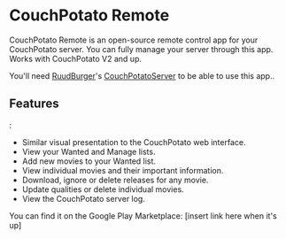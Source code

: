 CouchPotato Remote
=============
CouchPotato Remote is an open-source remote control app for your CouchPotato server. You can fully manage your server through this app. Works with CouchPotato V2 and up.

You'll need <a href="https://github.com/RuudBurger">RuudBurger</a>'s <a href="https://github.com/RuudBurger/CouchPotatoServer">CouchPotatoServer</a> to be able to use this app..

<h2>Features</h2>:
<ul>
<li>Similar visual presentation to the CouchPotato web interface.</li>
<li>View your Wanted and Manage lists.</li>
<li>Add new movies to your Wanted list.</li>
<li>View individual movies and their important information.</li>
<li>Download, ignore or delete releases for any movie.</li>
<li>Update qualities or delete individual movies.</li>
<li>View the CouchPotato server log.</li>
</ul>

You can find it on the Google Play Marketplace: [insert link here when it's up]


